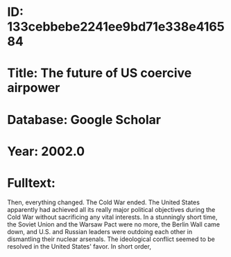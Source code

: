 # ID: 133cebbebe2241ee9bd71e338e416584
# Title: The future of US coercive airpower
# Database: Google Scholar
# Year: 2002.0
# Fulltext:
Then, everything changed.
The Cold War ended.
The United States apparently had achieved all its really major political objectives during the Cold War without sacrificing any vital interests.
In a stunningly short time, the Soviet Union and the Warsaw Pact were no more, the Berlin Wall came down, and U.S. and Russian leaders were outdoing each other in dismantling their nuclear arsenals.
The ideological conflict seemed to be resolved in the United States' favor.
In short order,